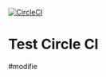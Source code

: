 [![CircleCI](https://circleci.com/gh/nozomi0966/CircleCITest.svg?style=svg)](https://circleci.com/gh/nozomi0966/CircleCITest)

# Test Circle CI

#modifie

